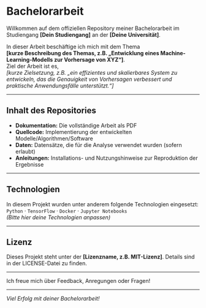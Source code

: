 # Bachelorarbeit 

Willkommen auf dem offiziellen Repository meiner Bachelorarbeit im Studiengang **[Dein Studiengang]** an der **[Deine Universität]**.

In dieser Arbeit beschäftige ich mich mit dem Thema  
**[kurze Beschreibung des Themas, z.B. „Entwicklung eines Machine-Learning-Modells zur Vorhersage von XYZ“]**.  
Ziel der Arbeit ist es,  
*[kurze Zielsetzung, z.B. „ein effizientes und skalierbares System zu entwickeln, das die Genauigkeit von Vorhersagen verbessert und praktische Anwendungsfälle unterstützt.“]*

---

## Inhalt des Repositories

- **Dokumentation:** Die vollständige Arbeit als PDF  
- **Quellcode:** Implementierung der entwickelten Modelle/Algorithmen/Software  
- **Daten:** Datensätze, die für die Analyse verwendet wurden (sofern erlaubt)  
- **Anleitungen:** Installations- und Nutzungshinweise zur Reproduktion der Ergebnisse  

---

## Technologien

In diesem Projekt wurden unter anderem folgende Technologien eingesetzt:  
`Python` · `TensorFlow` · `Docker` · `Jupyter Notebooks`  
*(Bitte hier deine Technologien anpassen)*

---

## Lizenz

Dieses Projekt steht unter der **[Lizenzname, z.B. MIT-Lizenz]**. Details sind in der LICENSE-Datei zu finden.

---

Ich freue mich über Feedback, Anregungen oder Fragen!

---

*Viel Erfolg mit deiner Bachelorarbeit!*  
